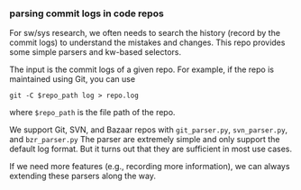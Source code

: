### parsing commit logs in code repos

For sw/sys research, we often needs to search the history (record by the commit logs) to understand the mistakes and changes. This repo provides some simple parsers and kw-based selectors.

The input is the commit logs of a given repo. For example, if the repo is maintained using Git, you can use 
```
git -C $repo_path log > repo.log
```
where `$repo_path` is the file path of the repo.

We support Git, SVN, and Bazaar repos with `git_parser.py`, `svn_parser.py`, and `bzr_parser.py`
The parser are extremely simple and only support the default log format. 
But it turns out that they are sufficient in most use cases.

If we need more features (e.g., recording more information), we can always extending these parsers along the way.

